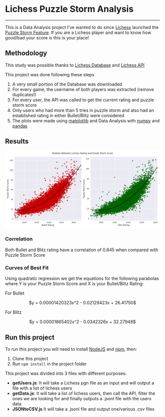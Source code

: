 # Lichess Puzzle Storm Analysis
_______________________________

This is a Data Analysis project I've wanted to do since [Lichess](https://lichess.org) launched the [Puzzle Storm Feature](https://lichess.org/storm). If you are a Lichess player and want to know how good/bad your score is this is your place!

## Methodology

This study was possible thanks to [Lichess Database](https://database.lichess.org/#standard_games) and [Lichess API](https://lichess.org/api)

This project was done following these steps

1. A very small portion of the Database was downloaded
2. For every game, the username of both players was extracted (remove duplicates!)
3. For every user, the API was called to get the current rating and puzzle storm score
4. Only users who had more than 5 tries in puzzle storm and also had an established rating in either Bullet/Blitz were considered
5. The plots were made using [matplotlib](https://matplotlib.org/) and Data Analysis with [numpy](https://numpy.org/) and [pandas](https://pandas.pydata.org/)

## Results

![Blitz/Bullet Results](/imgs/ResultBulletBlitz.png)

### Correlation
Both Bullet and Blitz rating have a correlation of 0.845 when compared with Puzzle Storm Score

### Curves of Best Fit
Using quadratic regression we get the equations for the following parabolas where Y is your Puzzle Storm Score and X is your Bullet/Blitz Rating:  

For Bullet   
<p align="center"> $y = 0.00001420323x^2 - 0.02129423x + 26.41750$ </p>   

For Blitz     
<p align="center"> $y = 0.00001865402x^2 - 0.0342326x + 32.27948$ </p>   

 ## Run this project
To run this project you will need to install [NodeJS](https://nodejs.org/en/) and [npm](https://www.npmjs.com/), then:

1. Clone this project 
2. Run `npm install` in the project folder

This project was divided into 3 files with different purposes:
* **getUsers.js**: It will take a Lichess pgn file as an input and will output a file with a list of lichess users
* **getData.js**: It will take a list of lichess users, then call the API, filter the ones we are looking for and finally outputs a .jsonl file with the users data
* **JSONtoCSV.js** It will take a .jsonl file and output one/various .csv files